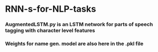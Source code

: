 # RNN-s-for-NLP-tasks
### AugmentedLSTM.py is an LSTM network for parts of speech tagging with character level features
### Weights for name gen. model are also here in the .pkl file
